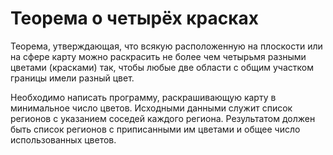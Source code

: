 # Теорема о четырёх красках
Теорема, утверждающая, что всякую расположенную на плоскости или на сфере карту можно раскрасить не более чем четырьмя разными цветами (красками) так, чтобы любые две области с общим участком границы имели разный цвет.

Необходимо написать программу, раскрашивающую карту в минимальное число цветов. Исходными данными служит список регионов с указанием соседей каждого региона. Результатом должен быть список регионов с приписанными им цветами и общее число использованных цветов.
